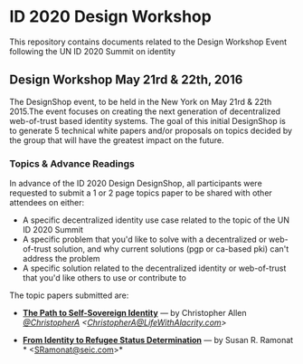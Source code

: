 # ID 2020 Design Workshop

This repository contains documents related to the Design Workshop Event following the UN ID 2020 Summit on identity

## Design Workshop May 21rd & 22th, 2016

The DesignShop event, to be held in the New York on May 21rd & 22th 2015.The event focuses on creating the next generation of decentralized web-of-trust based identity systems. The goal of this initial DesignShop is to generate 5 technical white papers and/or proposals on topics decided by the group that will have the greatest impact on the future.

### Topics & Advance Readings

In advance of the ID 2020 Design DesignShop, all participants were requested to submit a 1 or 2 page topics paper to be shared with other attendees on either:
* A specific decentralized identity use case related to the topic of the UN ID 2020 Summit
* A specific problem that you'd like to solve with a decentralized or web-of-trust solution, and why current solutions (pgp or ca-based pki) can't address the problem
* A specific solution related to the decentralized identity or web-of-trust that you'd like others to use or contribute to

The topic papers submitted are:

* **[The Path to Self-Sovereign Identity](topics-and-advance-readings/the-path-to-self-sovereign-identity.md)** — by Christopher Allen *[@ChristopherA](https://twitter.com/ChristopherA) \<ChristopherA@LifeWithAlacrity.com\>*

* **[From Identity to Refugee Status Determination](topics-and-advance-readings/identity_to_refugee_status_determination.md)** — by Susan R. Ramonat * \<SRamonat@seic.com\>*
